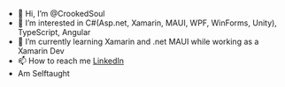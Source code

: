 - 👋 Hi, I’m @CrookedSoul
- 👀 I’m interested in C#(Asp.net, Xamarin, MAUI, WPF, WinForms, Unity), TypeScript, Angular
- 🌱 I’m currently learning Xamarin and .net MAUI while working as a Xamarin Dev
- 📫 How to reach me [LinkedIn](https://www.linkedin.com/in/rratko/)
- Am Selftaught

<!---
- 💞️ I’m looking to collaborate on ...
CrookedSoul/CrookedSoul is a ✨ special ✨ repository because its `README.md` (this file) appears on your GitHub profile.
You can click the Preview link to take a look at your changes.
--->

